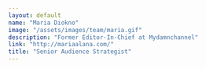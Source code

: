 ```yaml
---
layout: default
name: "Maria Diokno"
image: "/assets/images/team/maria.gif"
description: "Former Editor-In-Chief at Mydamnchannel"
link: "http://mariaalana.com/"
title: "Senior Audience Strategist"
---
```

